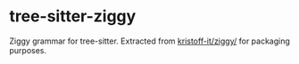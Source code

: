 # tree-sitter-ziggy

Ziggy grammar for tree-sitter.
Extracted from [kristoff-it/ziggy/](https://github.com/kristoff-it/ziggy/) for packaging purposes.
